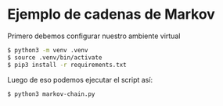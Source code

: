 # Ejemplo de cadenas de Markov
Primero debemos configurar nuestro ambiente virtual

```bash
$ python3 -m venv .venv 
$ source .venv/bin/activate
$ pip3 install -r requirements.txt
```

Luego de eso podemos ejecutar el script así:

```bash
$ python3 markov-chain.py
```
